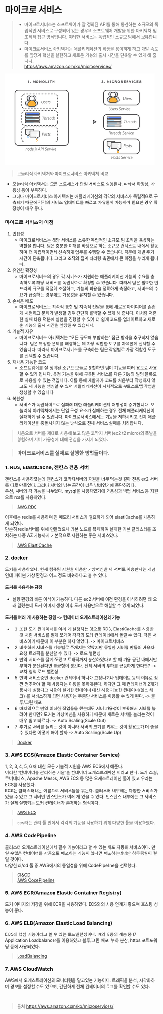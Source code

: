 # 마이크로 서비스
> - 마이크로서비스는 소프트웨어가 잘 정의된 API를 통해 통신하는 소규모의 독립적인 서비스로 구성되어 있는 경우의 소프트웨어 개발을 위한 아키텍처 및 조직적 접근 방식입니다. 이러한 서비스는 독립적인 소규모 팀에서 보유합니다.  
> - 마이크로서비스 아키텍처는 애플리케이션의 확장을 용이하게 하고 개발 속도를 앞당겨 혁신을 실현하고 새로운 기능의 출시 시간을 단축할 수 있게 해 줍니다.  
> https://aws.amazon.com/ko/microservices/

![microservice](/public/JS/microservice.png)
> 모놀리식 아키텍처와 마이크로서비스 아키텍처 비교  

- 모놀리식 아키텍쳐는 모든 프로세스가 단일 서비스로 실행된다. 따라서 확장성, 가용성 등이 부족하다.  
- 그러나 마이크로서비스 아키텍처는 애플리케이션의 각각의 서비스가 독립적으로 구축되기 때문에 각각의 서비스 업데이트를 빠르고 자유롭게 가능하며 필요한 경우 확장성이 매우 좋다.  
### 마이크로 서비스의 이점
1. 민첩성
   - 마이크로서비스는 해당 서비스를 소유한 독립적인 소규모 팀 조직을 육성하는 역할을 합니다. 팀은 충분한 이해를 바탕으로 하는 소규모 컨텍스트 내에서 활동하며 더 독립적이면서 신속하게 업무를 수행할 수 있습니다. 덕분에 개발 주기 시간이 단축됩니다. 그리고 조직의 집계 처리량 측면에서 큰 이점을 누리게 됩니다.
2. 유연한 확장성
   - 마이크로서비스의 경우 각 서비스가 지원하는 애플리케이션 기능의 수요를 충족하도록 해당 서비스를 독립적으로 확장할 수 있습니다. 따라서 팀은 필요한 인프라의 규모를 적절히 조절하고, 기능의 비용을 정확하게 측정하고, 서비스의 수요가 급증하는 경우에도 가용성을 유지할 수 있습니다.
3. 손쉬운 배포
   - 마이크로서비스는 지속적 통합 및 지속적 전달을 통해 새로운 아이디어를 손쉽게 시험하고 문제가 발생할 경우 간단히 롤백할 수 있게 해 줍니다. 이처럼 저렴한 실패 비용 덕분에 실험을 진행할 수 있어 더 쉽게 코드를 업데이트하고 새로운 기능의 출시 시간을 앞당길 수 있습니다.
4. 기술적 자유
   - 마이크로서비스 아키텍처는 “모든 규모에 부합하는” 접근 방식을 추구하지 않습니다. 팀은 특정한 문제를 해결하는 데 가장 적합한 도구를 자유롭게 선택할 수 있습니다. 따라서 마이크로서비스를 구축하는 팀은 작업별로 가장 적합한 도구를 선택할 수 있습니다.
5. 재사용 가능한 코드
   - 소프트웨어를 잘 정의된 소규모 모듈로 분할하면 팀이 기능을 여러 용도로 사용할 수 있게 됩니다. 특정 기능을 위해 구축된 서비스를 다른 기능의 빌딩 블록으로 사용할 수 있는 것입니다. 이를 통해 개발자가 코드를 처음부터 작성하지 않고도 새 기능을 생성할 수 있어 애플리케이션이 자체적으로 부트스트랩 작업을 생성할 수 있습니다.
6. 복원성
   - 서비스가 독립적이므로 실패에 대한 애플리케이션의 저항성이 증가합니다. 모놀리식 아키텍처에서는 단일 구성 요소가 실패하는 경우 전체 애플리케이션이 실패하게 될 수 있습니다. 마이크로서비스에서는 기능을 저하시키고 전체 애플리케이션을 충돌시키지 않는 방식으로 전체 서비스 실패를 처리합니다.


> 처음으로 서버를 제대로 사용해 보고 많은 코딱지 서버(ec2 t2 micro)의 폭발을 경험하며 서버 가용성에 대해 관심을 가지게 되었다.   

> ### 마이크로서비스를 실제로 실행한 방법들이다.   
### 1. RDS, ElastiCache, 젠킨스 전용 서버  
젠킨스를 사용하였는데 젠킨스가 코딱지서버의 자원을 너무 먹는것 같아 전용 ec2 서버를 따로 만들었다. 그러나 서버의 남는 공간이 너무 낭비였기에 중단하였다.  
우선, 서버의 각 기능을 나누었다. mysql을 사용하였기에 가용성과 백업 서비스 등 지원으로 rds를 사용하였다.  
> [AWS RDS](/JS/AWS%20RDS/readme.md)  

이후에는 redis를 사용하며 인 메모리 서비스가 필요하게 되어 elastiCache를 사용하게 되었다.   
단순히 redis서버를 위해 만들었으나 기본 노드를 복제하여 실패한 기본 클러스터를 조치하는 다중 AZ 기능까지 기본적으로 지원하는 좋은 서비스였다.  

> [AWS ElastiCache](/JS/AWS%20ElastiCache/readme.md)   


### 2. docker  
도커를 사용하였다. 현재 컴퓨팅 자원을 이용한 가상머신을 새 서버로 이용한다는 개념인데 파이썬 가상 환경과 어느 정도 비슷하다고 볼 수 있다.    
#### 도커를 사용하는 장점 
- 실행 환경의 빠른 이식이 가능하다. 다른 ec2 서버에 이전 환경을 이식하려면 꽤 오래 걸렸는데 도커 이미지 생성 이후 도커 사용만으로 해결할 수 있게 되었다.  

#### 도커를 여러 개 사용하는 장점 -> 컨테이너 오케스트레이션의 기능
- 1. 또한 도커 컨테이너를 여러 개 실행하는 것으로 RDS, ElastiCache를 사용한 것 처럼 서비스를 잘게 쪼개어 각각의 도커 컨테이너에서 돌릴 수 있다. 작은 서비스이기 때문에 이 부분은 하지 않았다. -> 마이크로서비스 
- 2. 비슷하게 서비스를 기능별로 쪼개지는 않았지만 동일한 서버를 만들어 사용자 요청 트래픽을 분산할 수 있다. -> 로드 밸런싱 
- 3. 만약 서비스를 잘게 쪼갰고 트래픽까지 분산하였다고 할 때 가용 공간 내에서만 부하가 분산된다면 불균형이 생긴다. 전체 서버의 부하를 균등하게 한다면? -> 교차 영역 로드 밸런싱  
- 5. 만약 서비스중인 docker 컨테이너 하나가 고장나거나 업데이트 등의 이유로 잠깐 멈추어야 할 때 사용자는 이용을 못하게된다. 하지만 그 때 컨테이너가 2개가 동시에 실행되고 사용이 불가한 컨테이너 대신 사용 가능한 컨테이너(헬스 체크) 를 서비스하게 되면 사용자는 무중단 서비스를 이용할 수 있게 된다. -> 블루/그린 배포
- 6. 마지막으로 만약 이러한 작업들을 했는데도 서버 가용성이 부족해서 서버를 늘려야 한다면? 도커는 가상머신을 사용하기 때문에 새로운 서버를 늘리는 것이 매우 쉽고 빠르다. -> Auto Scaling(Scale Out)
- 7. 추가로 서버를 늘리는 것이 아니라 서버의 크기를 키우는 것이 활용도가 더 좋을 수 있다면 어떻게 해야 할까 -> Auto Scaling(Scale Up) 


> [Docker](/JS/docker란/readme.md)  

### 3. AWS ECS(Amazon Elastic Container Service)  
1, 2, 3, 4, 5, 6 에 대한 모든 기술적 지원을 AWS ECS에서 해준다.   
이러한 '컨테이너를 관리하는 기술'을 컨테이너 오케스트레이션 이라고 한다. 도커 스웜, 쿠버네티스, Apache Mesos, AWS ECS 등 많은 오케스트레이션 툴이 있고 우리는 ECS를 사용했다.  
ECS는 클러스터라는 이름으로 서비스들을 묶는다. 클러스터 내부에는 다양한 서비스가 있을 수 있고 그 서버인 인스턴스가 여러 개 있을 수 있다. 인스턴스 내부에는 그 서비스가 실제 실행되는 도커 컨테이너가 존재하는 형식이다.   
> [AWS ECS](/JS/AWS%20ECS/readme.md)  

> ecs라는 관리 툴 안에서 각각의 기능을 사용하기 위해 다양한 툴을 이용하였다.  

### 4. AWS CodePipeline  
클러스터 오케스트레이션에서 필수 기능이라고 할 수 있는 배포 자동화 서비스이다. 만일 수많은 컨테이너를 자동으로 배포하는 기능이 없다면 배포하는데에만 하루종일이 걸릴 것이다.  
다양한 ci/cd 툴 중 AWS에서의 통일성을 위해 CodePipeline을 선택했다.    
> [CI&CD](/JS/CI&CD/READMD.MD)  
> [AWS CodePipeline](/JS/AWS%20CodePipeline/readme.md)  
### 5. AWS ECR(Amazon Elastic Container Registry)
도커 이미지의 저장을 위해 ECR을 사용하였다. ECS와의 사용 연계가 좋으며 호스팅 성능이 좋다.  
### 6. AWS ELB(Amazon Elastic Load Balancing)
ECS의 핵심 기능이라고 볼 수 있는 로드밸런싱이다. l4와 l7등의 계층 중 l7 Application Loadbalancer를 이용하였고 블루/그린 배포, 부하 분산, https 포트포워딩 등에 사용되었다.  
> [LoadBalancing](/js/LoadBalancing/readme.md)  
### 7. AWS CloudWatch
AWS에서 오케스트레이션의 모니터링을 맡고있는 기능이다. 트래픽을 분석, 시각화하며 경보를 설정할 수도 있으며, 간단하게 전체 컨테이너의 로그를 확인할 수도 있다.  

</br>  

> 출처
> https://aws.amazon.com/ko/microservices/